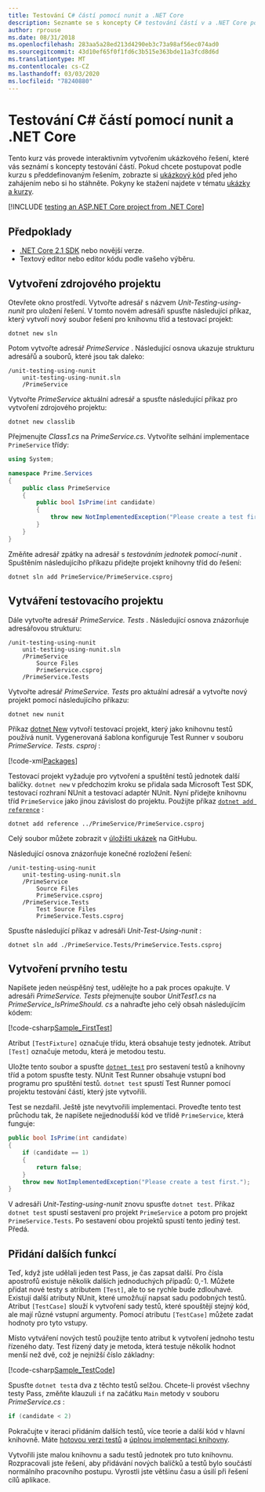 ```yaml
---
title: Testování C# částí pomocí nunit a .NET Core
description: Seznamte se s koncepty C# testování částí v a .NET Core pomocí interaktivního prostředí, které vytváří ukázkové řešení pomocí příkazu dotnet test a nunit.
author: rprouse
ms.date: 08/31/2018
ms.openlocfilehash: 283aa5a28ed213d4290eb3c73a98af56ec074ad0
ms.sourcegitcommit: 43d10ef65f0f1fd6c3b515e363bde11a3fcd8d6d
ms.translationtype: MT
ms.contentlocale: cs-CZ
ms.lasthandoff: 03/03/2020
ms.locfileid: "78240880"
---
```

# <a name="unit-testing-c-with-nunit-and-net-core"></a>Testování C# částí pomocí nunit a .NET Core

Tento kurz vás provede interaktivním vytvořením ukázkového řešení, které vás seznámí s koncepty testování částí. Pokud chcete postupovat podle kurzu s předdefinovaným řešením, zobrazte si [ukázkový kód](https://github.com/dotnet/samples/blob/master/core/getting-started/unit-testing-using-nunit/) před jeho zahájením nebo si ho stáhněte. Pokyny ke stažení najdete v tématu [ukázky a kurzy](../../samples-and-tutorials/index.md#viewing-and-downloading-samples).

[!INCLUDE [testing an ASP.NET Core project from .NET Core](../../../includes/core-testing-note-aspnet.md)]

## <a name="prerequisites"></a>Předpoklady

- [.NET Core 2,1 SDK](https://dotnet.microsoft.com/download) nebo novější verze.
- Textový editor nebo editor kódu podle vašeho výběru.

## <a name="creating-the-source-project"></a>Vytvoření zdrojového projektu

Otevřete okno prostředí. Vytvořte adresář s názvem *Unit-Testing-using-nunit* pro uložení řešení. V tomto novém adresáři spusťte následující příkaz, který vytvoří nový soubor řešení pro knihovnu tříd a testovací projekt:

```dotnetcli
dotnet new sln
```

Potom vytvořte adresář *PrimeService* . Následující osnova ukazuje strukturu adresářů a souborů, které jsou tak daleko:

```console
/unit-testing-using-nunit
    unit-testing-using-nunit.sln
    /PrimeService
```

Vytvořte *PrimeService* aktuální adresář a spusťte následující příkaz pro vytvoření zdrojového projektu:

```dotnetcli
dotnet new classlib
```

Přejmenujte *Class1.cs* na *PrimeService.cs*. Vytvoříte selhání implementace `PrimeService` třídy:

```csharp
using System;

namespace Prime.Services
{
    public class PrimeService
    {
        public bool IsPrime(int candidate)
        {
            throw new NotImplementedException("Please create a test first.");
        }
    }
}
```

Změňte adresář zpátky na adresář s *testováním jednotek pomocí-nunit* . Spuštěním následujícího příkazu přidejte projekt knihovny tříd do řešení:

```dotnetcli
dotnet sln add PrimeService/PrimeService.csproj
```

## <a name="creating-the-test-project"></a>Vytváření testovacího projektu

Dále vytvořte adresář *PrimeService. Tests* . Následující osnova znázorňuje adresářovou strukturu:

```console
/unit-testing-using-nunit
    unit-testing-using-nunit.sln
    /PrimeService
        Source Files
        PrimeService.csproj
    /PrimeService.Tests
```

Vytvořte adresář *PrimeService. Tests* pro aktuální adresář a vytvořte nový projekt pomocí následujícího příkazu:

```dotnetcli
dotnet new nunit
```

Příkaz [dotnet New](../tools/dotnet-new.md) vytvoří testovací projekt, který jako knihovnu testů používá nunit. Vygenerovaná šablona konfiguruje Test Runner v souboru *PrimeService. Tests. csproj* :

[!code-xml[Packages](~/samples/snippets/core/testing/unit-testing-using-nunit/csharp/PrimeService.Tests/PrimeService.Tests.csproj#Packages)]

Testovací projekt vyžaduje pro vytvoření a spuštění testů jednotek další balíčky. `dotnet new` v předchozím kroku se přidala sada Microsoft Test SDK, testovací rozhraní NUnit a testovací adaptér NUnit. Nyní přidejte knihovnu tříd `PrimeService` jako jinou závislost do projektu. Použijte příkaz [`dotnet add reference`](../tools/dotnet-add-reference.md) :

```dotnetcli
dotnet add reference ../PrimeService/PrimeService.csproj
```

Celý soubor můžete zobrazit v [úložišti ukázek](https://github.com/dotnet/samples/blob/master/core/getting-started/unit-testing-using-nunit/PrimeService.Tests/PrimeService.Tests.csproj) na GitHubu.

Následující osnova znázorňuje konečné rozložení řešení:

```console
/unit-testing-using-nunit
    unit-testing-using-nunit.sln
    /PrimeService
        Source Files
        PrimeService.csproj
    /PrimeService.Tests
        Test Source Files
        PrimeService.Tests.csproj
```

Spusťte následující příkaz v adresáři *Unit-Test-Using-nunit* :

```dotnetcli
dotnet sln add ./PrimeService.Tests/PrimeService.Tests.csproj
```

## <a name="creating-the-first-test"></a>Vytvoření prvního testu

Napíšete jeden neúspěšný test, udělejte ho a pak proces opakujte. V adresáři *PrimeService. Tests* přejmenujte soubor *UnitTest1.cs* na *PrimeService_IsPrimeShould. cs* a nahraďte jeho celý obsah následujícím kódem:

[!code-csharp[Sample_FirstTest](~/samples/snippets/core/testing/unit-testing-using-nunit/csharp/PrimeService.Tests/PrimeService_IsPrimeShould.cs?name=Sample_FirstTest)]

Atribut `[TestFixture]` označuje třídu, která obsahuje testy jednotek. Atribut `[Test]` označuje metodu, která je metodou testu.

Uložte tento soubor a spusťte [`dotnet test`](../tools/dotnet-test.md) pro sestavení testů a knihovny tříd a potom spusťte testy. NUnit Test Runner obsahuje vstupní bod programu pro spuštění testů. `dotnet test` spustí Test Runner pomocí projektu testování částí, který jste vytvořili.

Test se nezdařil. Ještě jste nevytvořili implementaci. Proveďte tento test průchodu tak, že napíšete nejjednodušší kód ve třídě `PrimeService`, která funguje:

```csharp
public bool IsPrime(int candidate)
{
    if (candidate == 1)
    {
        return false;
    }
    throw new NotImplementedException("Please create a test first.");
}
```

V adresáři *Unit-Testing-using-nunit* znovu spusťte `dotnet test`. Příkaz `dotnet test` spustí sestavení pro projekt `PrimeService` a potom pro projekt `PrimeService.Tests`. Po sestavení obou projektů spustí tento jediný test. Předá.

## <a name="adding-more-features"></a>Přidání dalších funkcí

Teď, když jste udělali jeden test Pass, je čas zapsat další. Pro čísla apostrofů existuje několik dalších jednoduchých případů: 0,-1. Můžete přidat nové testy s atributem `[Test]`, ale to se rychle bude zdlouhavé. Existují další atributy NUnit, které umožňují napsat sadu podobných testů.  Atribut `[TestCase]` slouží k vytvoření sady testů, které spouštějí stejný kód, ale mají různé vstupní argumenty. Pomocí atributu `[TestCase]` můžete zadat hodnoty pro tyto vstupy.

Místo vytváření nových testů použijte tento atribut k vytvoření jednoho testu řízeného daty. Test řízený daty je metoda, která testuje několik hodnot menší než dvě, což je nejnižší číslo základny:

[!code-csharp[Sample_TestCode](~/samples/snippets/core/testing/unit-testing-using-nunit/csharp/PrimeService.Tests/PrimeService_IsPrimeShould.cs?name=Sample_TestCode)]

Spusťte `dotnet test`a dva z těchto testů selžou. Chcete-li provést všechny testy Pass, změňte klauzuli `if` na začátku `Main` metody v souboru *PrimeService.cs* :

```csharp
if (candidate < 2)
```

Pokračujte v iteraci přidáním dalších testů, více teorie a další kód v hlavní knihovně. Máte [hotovou verzi testů](https://github.com/dotnet/samples/blob/master/core/getting-started/unit-testing-using-nunit/PrimeService.Tests/PrimeService_IsPrimeShould.cs) a [úplnou implementaci knihovny](https://github.com/dotnet/samples/blob/master/core/getting-started/unit-testing-using-nunit/PrimeService/PrimeService.cs).

Vytvořili jste malou knihovnu a sadu testů jednotek pro tuto knihovnu. Rozpracovali jste řešení, aby přidávání nových balíčků a testů bylo součástí normálního pracovního postupu. Vyrostli jste většinu času a úsilí při řešení cílů aplikace.
